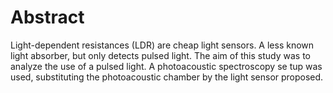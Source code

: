 # Abstract
Light-dependent resistances (LDR) are cheap light sensors. A less known light absorber, but only detects pulsed light. The aim of this study was to analyze the use of a pulsed light. A photoacoustic spectroscopy se tup was used, substituting the photoacoustic chamber by the light sensor proposed.
